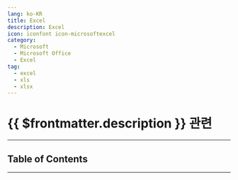 ```yaml
---
lang: ko-KR
title: Excel
description: Excel
icon: iconfont icon-microsoftexcel
category: 
  - Microsoft
  - Microsoft Office
  - Excel
tag:
  - excel
  - xls
  - xlsx
---
```


# {{ $frontmatter.description }} 관련

<ShieldsGroup logos="microsoftexcel"/>

---

## Table of Contents

<ToCLocal basePath="/tool/xls/" />

---

<TagLinks />